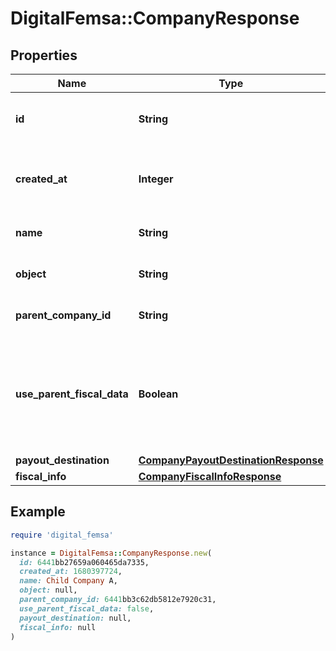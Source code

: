 # DigitalFemsa::CompanyResponse

## Properties

| Name | Type | Description | Notes |
| ---- | ---- | ----------- | ----- |
| **id** | **String** | The child company&#39;s unique identifier | [optional] |
| **created_at** | **Integer** | The resource&#39;s creation date (unix timestamp) | [optional] |
| **name** | **String** | The child company&#39;s name | [optional] |
| **object** | **String** | The resource&#39;s type | [optional] |
| **parent_company_id** | **String** | Id of the parent company | [optional] |
| **use_parent_fiscal_data** | **Boolean** | Whether the parent company&#39;s fiscal data is to be used for liquidation and tax purposes | [optional] |
| **payout_destination** | [**CompanyPayoutDestinationResponse**](CompanyPayoutDestinationResponse.md) |  | [optional] |
| **fiscal_info** | [**CompanyFiscalInfoResponse**](CompanyFiscalInfoResponse.md) |  | [optional] |

## Example

```ruby
require 'digital_femsa'

instance = DigitalFemsa::CompanyResponse.new(
  id: 6441bb27659a060465da7335,
  created_at: 1680397724,
  name: Child Company A,
  object: null,
  parent_company_id: 6441bb3c62db5812e7920c31,
  use_parent_fiscal_data: false,
  payout_destination: null,
  fiscal_info: null
)
```

